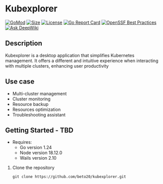 # Kubexplorer
[![GoMod](https://img.shields.io/github/go-mod/go-version/beto20/kubexplorer)](https://github.com/beto20/kubexplorer)
[![Size](https://img.shields.io/github/languages/code-size/beto20/kubexplorer)](https://github.com/beto20/kubexplorer)
[![License](https://img.shields.io/github/license/beto20/kubexplorer)](./LICENSE)
[![Go Report Card](https://goreportcard.com/badge/github.com/beto20/kubexplorer)](https://goreportcard.com/report/github.com/beto20/kubexplorer)
[![OpenSSF Best Practices](https://www.bestpractices.dev/projects/10720/badge)](https://www.bestpractices.dev/projects/10720)
[![Ask DeepWiki](https://deepwiki.com/badge.svg)](https://deepwiki.com/beto20/Kubexplorer)


## Description
Kubexplorer is a desktop application that simplifies Kubernetes management. It offers a different and intuitive experience when interacting with multiple clusters, enhancing user productivity

## Use case
- Multi-cluster management
- Cluster monitoring
- Resource backup
- Resources optimization
- Troubleshooting assistant

## Getting Started - TBD
- Requires: 
  - Go version 1.24
  - Node version 18.12.0
  - Wails version 2.10

1. Clone the repository
    ```
    git clone https://github.com/beto20/kubexplorer.git
    ```
